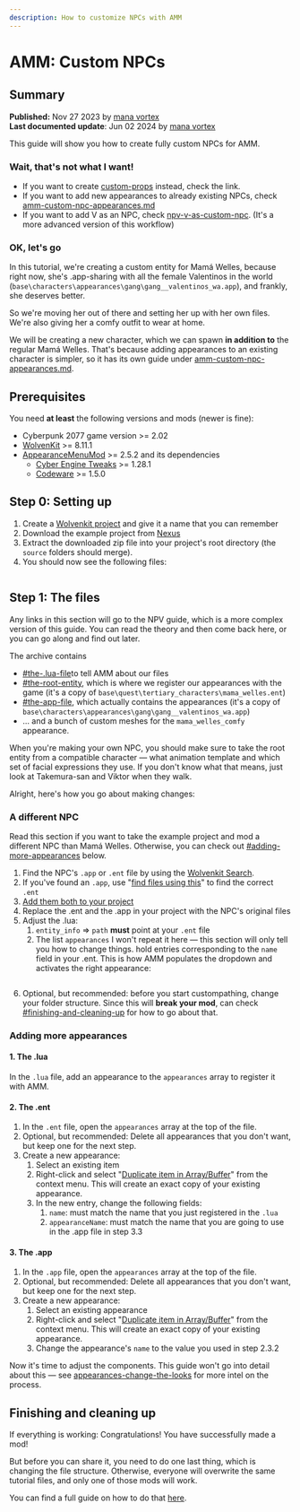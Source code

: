 ```yaml
---
description: How to customize NPCs with AMM
---
```


# AMM: Custom NPCs

## **Summary**

**Published:** Nov 27 2023 by [mana vortex](https://app.gitbook.com/u/NfZBoxGegfUqB33J9HXuCs6PVaC3 "mention")\
**Last documented update**: Jun 02 2024 by [mana vortex](https://app.gitbook.com/u/NfZBoxGegfUqB33J9HXuCs6PVaC3 "mention")

This guide will show you how to create fully custom NPCs for AMM.

### Wait, that's not what I want!

* If you want to create [custom-props](../../../for-mod-creators-theory/3d-modelling/custom-props/ "mention") instead, check the link.
* If you want to add new appearances to already existing NPCs, check [amm-custom-npc-appearances.md](amm-custom-npc-appearances.md "mention")
* If you want to add V as an NPC, check [npv-v-as-custom-npc](../npv-v-as-custom-npc/ "mention"). (It's a more advanced version of this workflow)

### OK, let's go

In this tutorial, we're creating a custom entity for Mamá Welles, because right now, she's .app-sharing with all the female Valentinos in the world (`base\characters\appearances\gang\gang__valentinos_wa.app`), and frankly, she deserves better.

So we're moving her out of there and setting her up with her own files. We're also giving her a comfy outfit to wear at home.

We will be creating a new character, which we can spawn **in addition to** the regular Mamá Welles. That's because adding appearances to an existing character is simpler, so it has its own guide under [amm-custom-npc-appearances.md](amm-custom-npc-appearances.md "mention").

## Prerequisites

You need **at least** the following versions and mods (newer is fine):

* Cyberpunk 2077 game version >= 2.02
* [WolvenKit](https://github.com/WolvenKit/WolvenKit-nightly-releases/releases) >= 8.11.1
* [AppearanceMenuMod](https://www.nexusmods.com/cyberpunk2077/mods/790) >= 2.5.2 and its dependencies
  * [Cyber Engine Tweaks](https://www.nexusmods.com/cyberpunk2077/mods/107) >= 1.28.1
  * [Codeware](https://www.nexusmods.com/cyberpunk2077/mods/7780) >= 1.5.0

## Step 0: Setting up

1. Create a [Wolvenkit project](https://app.gitbook.com/s/-MP_ozZVx2gRZUPXkd4r/wolvenkit-app/usage/wolvenkit-projects) and give it a name that you can remember
2. Download the example project from [Nexus](https://www.nexusmods.com/cyberpunk2077/mods/11268/)
3. Extract the downloaded zip file into your project's root directory (the `source` folders should merge).
4. You should now see the following files:

<figure><img src="../../../.gitbook/assets/custom_npc_files.png" alt=""><figcaption></figcaption></figure>

## Step 1: The files

Any links in this section will go to the NPV guide, which is a more complex version of this guide. You can read the theory and then come back here, or you can go along and find out later.

The archive contains

* [#the-.lua-file](../npv-v-as-custom-npc/npv-creating-a-custom-npc.md#the-.lua-file "mention")to tell AMM about our files
* [#the-root-entity](../npv-v-as-custom-npc/npv-creating-a-custom-npc.md#the-root-entity "mention"), which is where we register our appearances with the game (it's a copy of `base\quest\tertiary_characters\mama_welles.ent`)
* [#the-app-file](../npv-v-as-custom-npc/npv-creating-a-custom-npc.md#the-app-file "mention"), which actually contains the appearances (it's a copy of `base\characters\appearances\gang\gang__valentinos_wa.app`)
* … and a bunch of custom meshes for the `mama_welles_comfy` appearance.

When you're making your own NPC, you should make sure to take the root entity from a compatible character — what animation template and which set of facial expressions they use. If you don't know what that means, just look at Takemura-san and Viktor when they walk.

Alright, here's how you go about making changes:

### A different NPC

Read this section if you want to take the example project and mod a different NPC than Mamá Welles. Otherwise, you can check out [#adding-more-appearances](./#adding-more-appearances "mention") below.

1. Find the NPC's `.app` or `.ent` file by using the [Wolvenkit Search](https://app.gitbook.com/s/-MP_ozZVx2gRZUPXkd4r/wolvenkit-app/usage/wolvenkit-search-finding-files).
2. If you've found an `.app`, use "[find files using this](https://app.gitbook.com/s/-MP_ozZVx2gRZUPXkd4r/wolvenkit-app/editor/asset-browser#find-files-using-this)" to find the correct `.ent`
3. [Add them both to your project](https://app.gitbook.com/s/-MP_ozZVx2gRZUPXkd4r/wolvenkit-app/editor/asset-browser#adding-files-to-projects)
4. Replace the .ent and the .app in your project with the NPC's original files
5. Adjust the .lua:
   1. `entity_info` => `path` **must** point at your `.ent` file
   2. The list `appearances` I won't repeat it here — this section will only tell you how to change things. hold entries corresponding to the `name` field in your .ent. This is how AMM populates the dropdown and activates the right appearance:

<figure><img src="../../../.gitbook/assets/amm_custom_npc_appearance.jpg" alt=""><figcaption></figcaption></figure>

6. Optional, but recommended: before you start custompathing, change your folder structure. Since this will **break your mod**, can check [#finishing-and-cleaning-up](./#finishing-and-cleaning-up "mention") for how to go about that.

### Adding more appearances

#### 1. The .lua

In the `.lua` file, add an appearance to the `appearances` array to register it with AMM.

#### 2. The .ent

1. In the `.ent` file, open the `appearances` array at the top of the file.
2. Optional, but recommended: Delete all appearances that you don't want, but keep one for the next step.
3. Create a new appearance:
   1. Select an existing item
   2. Right-click and select "[Duplicate item in Array/Buffer](https://app.gitbook.com/s/-MP_ozZVx2gRZUPXkd4r/wolvenkit-app/editor/file-editor#duplicate-item-in-array-buffer "mention")" from the context menu. This will create an exact copy of your existing appearance.
   3. In the new entry, change the following fields:
      1. `name`: must match the name that you just registered in the `.lua`
      2. `appearanceName`: must match the name that you are going to use in the .app file in step 3.3

#### 3. The .app

1. In the `.app` file, open the `appearances` array at the top of the file.
2. Optional, but recommended: Delete all appearances that you don't want, but keep one for the next step.
3. Create a new appearance:
   1. Select an existing appearance
   2. Right-click and select "[Duplicate item in Array/Buffer](https://app.gitbook.com/s/-MP_ozZVx2gRZUPXkd4r/wolvenkit-app/editor/file-editor#duplicate-item-in-array-buffer "mention")" from the context menu. This will create an exact copy of your existing appearance.
   3. Change the appearance's `name` to the value you used in step 2.3.2

Now it's time to adjust the components. This guide won't go into detail about this — see [appearances-change-the-looks](../appearances-change-the-looks/ "mention") for more intel on the process.

## Finishing and cleaning up

If everything is working: Congratulations! You have successfully made a mod!

But before you can share it, you need to do one last thing, which is changing the file structure. Otherwise, everyone will overwrite the same tutorial files, and only one of those mods will work.

You can find a full guide on how to do that [here](../../items-equipment/moving-and-renaming-in-existing-projects.md).
